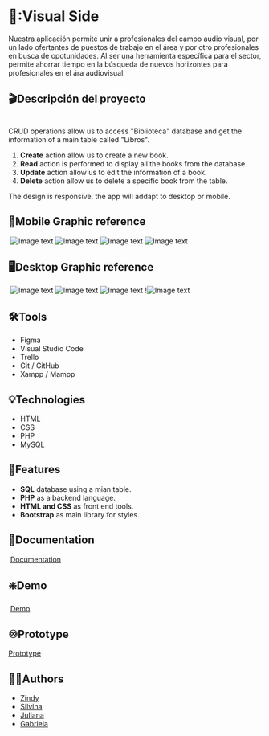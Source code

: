 
# :movie_camera::Visual Side
 Nuestra aplicación permite unir a profesionales del campo audio visual, por un lado ofertantes de puestos de trabajo en el área y por otro profesionales en busca de opotunidades. Al ser una herramienta específica para el sector, permite ahorrar tiempo en la búsqueda de nuevos horizontes para profesionales en el ára audiovisual.
   
   
## :clapper:Descripción del proyecto   
​        
CRUD operations allow us to access "Biblioteca" database and get the information of a main table called "Libros".
1. **Create** action allow us to create a new book.
2. **Read** action is performed to display all the books from the database.
3. **Update** action allow us to edit the information of a book.
4. **Delete** action allow us to delete a specific book from the table.

The design is responsive, the app will addapt to desktop or mobile.
   ​
## :iphone:Mobile Graphic reference
​
![Image text](./assets/img/img_redme/Captura%205.PNG)
​![Image text](./assets/img/img_redme/Captura%206.PNG)
![Image text](./assets/img/img_redme/Captura%207.PNG)
![Image text](./assets/img/img_redme/Captura%208.PNG)

## :desktop_computer:Desktop Graphic reference
​
![Image text](./assets/img/img_redme/Captura%201.PNG)
![Image text](./assets/img/img_redme/Captura%202.PNG)
![Image text](./assets/img/img_redme/Captura%203.PNG)
!![Image text](./assets/img/img_redme/Captura%204.PNG)

## :hammer_and_wrench:Tools 
- Figma
- Visual Studio Code
- Trello
- Git / GitHub
- Xampp / Mampp   

## :bulb:Technologies
- HTML
- CSS
- PHP 
- MySQL
     
## :flashlight:Features
* **SQL** database using a mian table.
* **PHP** as a backend language.
* **HTML and CSS** as front end tools.
* **Bootstrap** as main library for styles.
​
## :page_facing_up:Documentation
​
[Documentation](https://factoriaf5.notion.site/Biblioteca-ace270257b804f508b3e9a93a0cc6693)
​
## :sparkle:Demo
​
[Demo](https://littlez17.github.io/BoomGirlsProject/)

## :infinity:Prototype

[Prototype](https://www.figma.com/proto/O1sNjTD6bATNnihPXwB7XY/BoomGirls?node-id=126%3A22&scaling=scale-down&page-id=1%3A5&starting-point-node-id=126%3A22)
​
​
## :raising_hand_woman:Authors
- [Zindy](https://github.com/LittleZ17)
- [Silvina](https://github.com/SILLUCERO)
- [Juliana](https://github.com/)
- [Gabriela](https://github.com/gabrielabarajas)